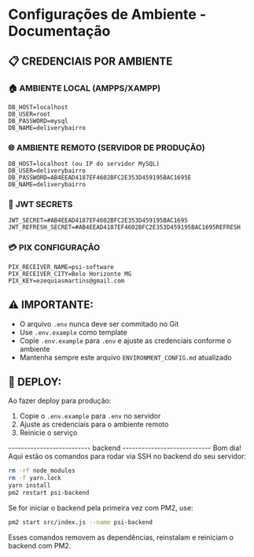 # Configurações de Ambiente - Documentação

## 📋 **CREDENCIAIS POR AMBIENTE**

### 🏠 **AMBIENTE LOCAL (AMPPS/XAMPP)**
```env
DB_HOST=localhost
DB_USER=root
DB_PASSWORD=mysql
DB_NAME=deliverybairro
```

### 🌐 **AMBIENTE REMOTO (SERVIDOR DE PRODUÇÃO)**
```env
DB_HOST=localhost (ou IP do servidor MySQL)
DB_USER=deliverybairro
DB_PASSWORD=AB4EEAD4187EF4602BFC2E353D459195BAC1695E
DB_NAME=deliverybairro
```

### 🔐 **JWT SECRETS**
```env
JWT_SECRET=#AB4EEAD4187EF4602BFC2E353D459195BAC1695
JWT_REFRESH_SECRET=#AB4EEAD4187EF4602BFC2E353D459195BAC1695REFRESH
```

### 💳 **PIX CONFIGURAÇÃO**
```env
PIX_RECEIVER_NAME=psi-software
PIX_RECEIVER_CITY=Belo Horizonte MG
PIX_KEY=ezequiasmartins@gmail.com
```

## ⚠️ **IMPORTANTE:**
- O arquivo `.env` nunca deve ser commitado no Git
- Use `.env.example` como template
- Copie `.env.example` para `.env` e ajuste as credenciais conforme o ambiente
- Mantenha sempre este arquivo `ENVIRONMENT_CONFIG.md` atualizado

## 🚀 **DEPLOY:**
Ao fazer deploy para produção:
1. Copie o `.env.example` para `.env` no servidor
2. Ajuste as credenciais para o ambiente remoto
3. Reinicie o serviço


-------------------------- backend ----------------------------
Bom dia!  
Aqui estão os comandos para rodar via SSH no backend do seu servidor:

```sh
rm -rf node_modules
rm -f yarn.lock
yarn install
pm2 restart psi-backend
```

Se for iniciar o backend pela primeira vez com PM2, use:

```sh
pm2 start src/index.js --name psi-backend
```

Esses comandos removem as dependências, reinstalam e reiniciam o backend com PM2.